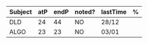 | Subject | atP | endP | noted? | lastTime | %   |
| ------- | --- | ---- | ------ | -------- | --- |
| DLD     | 24  | 44   | NO     | 28/12    |    |
| ALGO    | 23  | 23     | NO       | 03/01         |     |
